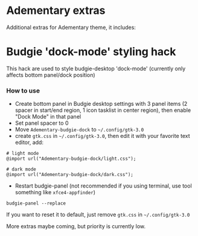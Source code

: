 Adementary extras
======
Additional extras for Adementary theme, it includes:

# Budgie 'dock-mode' styling hack
This hack are used to style budgie-desktop 'dock-mode' (currently only affects bottom panel/dock position)

### How to use
- Create bottom panel in Budgie desktop settings with 3 panel items (2 spacer in start/end region, 1 icon tasklist in center region), then enable "Dock Mode" in that panel
- Set panel spacer to 0
- Move `Adementary-budgie-dock` to `~/.config/gtk-3.0`
- create `gtk.css` in `~/.config/gtk-3.0`, then edit it with your favorite text editor, add:

```
# light mode
@import url("Adementary-budgie-dock/light.css");

# dark mode
@import url("Adementary-budgie-dock/dark.css");
```

- Restart budgie-panel (not recommended if you using terminal, use tool something like `xfce4-appfinder`)

`budgie-panel --replace`

If you want to reset it to default, just remove `gtk.css` in `~/.config/gtk-3.0`


More extras maybe coming, but priority is currently low.
